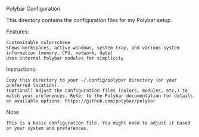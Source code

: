 Polybar Configuration

This directory contains the configuration files for my Polybar setup.

Features:

    Customizable colorscheme
    Shows workspaces, active windows, system tray, and various system information (memory, CPU, network, date)
    Uses internal Polybar modules for simplicity

Instructions:

    Copy this directory to your ~/.config/polybar directory (or your preferred location).
    (Optional) Adjust the configuration files (colors, modules, etc.) to match your preferences. Refer to the Polybar documentation for details on available options: https://github.com/polybar/polybar

Note:

    This is a basic configuration file. You might need to adjust it based on your system and preferences.
